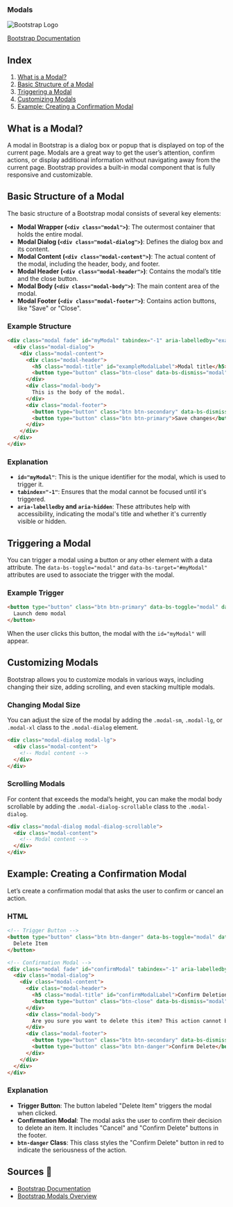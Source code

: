 ### Modals

![Bootstrap Logo](https://upload.wikimedia.org/wikipedia/commons/b/b2/Bootstrap_logo.svg)

[Bootstrap Documentation](https://getbootstrap.com/)

## Index
1. [What is a Modal?](#what-is-a-modal)
2. [Basic Structure of a Modal](#basic-structure-of-a-modal)
3. [Triggering a Modal](#triggering-a-modal)
4. [Customizing Modals](#customizing-modals)
5. [Example: Creating a Confirmation Modal](#example-creating-a-confirmation-modal)

## What is a Modal?

A modal in Bootstrap is a dialog box or popup that is displayed on top of the current page. Modals are a great way to get the user’s attention, confirm actions, or display additional information without navigating away from the current page. Bootstrap provides a built-in modal component that is fully responsive and customizable.

## Basic Structure of a Modal

The basic structure of a Bootstrap modal consists of several key elements:

- **Modal Wrapper (`<div class="modal">`)**: The outermost container that holds the entire modal.
- **Modal Dialog (`<div class="modal-dialog">`)**: Defines the dialog box and its content.
- **Modal Content (`<div class="modal-content">`)**: The actual content of the modal, including the header, body, and footer.
- **Modal Header (`<div class="modal-header">`)**: Contains the modal’s title and the close button.
- **Modal Body (`<div class="modal-body">`)**: The main content area of the modal.
- **Modal Footer (`<div class="modal-footer">`)**: Contains action buttons, like "Save" or "Close".

### Example Structure

```html
<div class="modal fade" id="myModal" tabindex="-1" aria-labelledby="exampleModalLabel" aria-hidden="true">
  <div class="modal-dialog">
    <div class="modal-content">
      <div class="modal-header">
        <h5 class="modal-title" id="exampleModalLabel">Modal title</h5>
        <button type="button" class="btn-close" data-bs-dismiss="modal" aria-label="Close"></button>
      </div>
      <div class="modal-body">
        This is the body of the modal.
      </div>
      <div class="modal-footer">
        <button type="button" class="btn btn-secondary" data-bs-dismiss="modal">Close</button>
        <button type="button" class="btn btn-primary">Save changes</button>
      </div>
    </div>
  </div>
</div>
```

### Explanation

- **`id="myModal"`**: This is the unique identifier for the modal, which is used to trigger it.
- **`tabindex="-1"`**: Ensures that the modal cannot be focused until it's triggered.
- **`aria-labelledby` and `aria-hidden`**: These attributes help with accessibility, indicating the modal's title and whether it's currently visible or hidden.

## Triggering a Modal

You can trigger a modal using a button or any other element with a data attribute. The `data-bs-toggle="modal"` and `data-bs-target="#myModal"` attributes are used to associate the trigger with the modal.

### Example Trigger

```html
<button type="button" class="btn btn-primary" data-bs-toggle="modal" data-bs-target="#myModal">
  Launch demo modal
</button>
```

When the user clicks this button, the modal with the `id="myModal"` will appear.

## Customizing Modals

Bootstrap allows you to customize modals in various ways, including changing their size, adding scrolling, and even stacking multiple modals.

### Changing Modal Size

You can adjust the size of the modal by adding the `.modal-sm`, `.modal-lg`, or `.modal-xl` class to the `.modal-dialog` element.

```html
<div class="modal-dialog modal-lg">
  <div class="modal-content">
    <!-- Modal content -->
  </div>
</div>
```

### Scrolling Modals

For content that exceeds the modal’s height, you can make the modal body scrollable by adding the `.modal-dialog-scrollable` class to the `.modal-dialog`.

```html
<div class="modal-dialog modal-dialog-scrollable">
  <div class="modal-content">
    <!-- Modal content -->
  </div>
</div>
```

## Example: Creating a Confirmation Modal

Let’s create a confirmation modal that asks the user to confirm or cancel an action.

### HTML

```html
<!-- Trigger Button -->
<button type="button" class="btn btn-danger" data-bs-toggle="modal" data-bs-target="#confirmModal">
  Delete Item
</button>

<!-- Confirmation Modal -->
<div class="modal fade" id="confirmModal" tabindex="-1" aria-labelledby="confirmModalLabel" aria-hidden="true">
  <div class="modal-dialog">
    <div class="modal-content">
      <div class="modal-header">
        <h5 class="modal-title" id="confirmModalLabel">Confirm Deletion</h5>
        <button type="button" class="btn-close" data-bs-dismiss="modal" aria-label="Close"></button>
      </div>
      <div class="modal-body">
        Are you sure you want to delete this item? This action cannot be undone.
      </div>
      <div class="modal-footer">
        <button type="button" class="btn btn-secondary" data-bs-dismiss="modal">Cancel</button>
        <button type="button" class="btn btn-danger">Confirm Delete</button>
      </div>
    </div>
  </div>
</div>
```

### Explanation

- **Trigger Button**: The button labeled "Delete Item" triggers the modal when clicked.
- **Confirmation Modal**: The modal asks the user to confirm their decision to delete an item. It includes "Cancel" and "Confirm Delete" buttons in the footer.
- **`btn-danger` Class**: This class styles the "Confirm Delete" button in red to indicate the seriousness of the action.

## Sources 📖
- [Bootstrap Documentation](https://getbootstrap.com/)
- [Bootstrap Modals Overview](https://getbootstrap.com/docs/5.3/components/modal/)